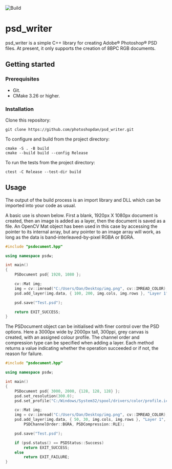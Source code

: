 ![Build](https://github.com/photoshopdan/psd_writer/workflows/build/badge.svg)

# psd_writer
psd_writer is a simple C++ library for creating Adobe® Photoshop® PSD files. At present, it only supports the creation of 8BPC RGB documents.

## Getting started
### Prerequisites
- Git.
- CMake 3.26 or higher.

### Installation
Clone this repository:
```Shell
git clone https://github.com/photoshopdan/psd_writer.git
```
To configure and build from the project directory:
```Shell
cmake -S . -B build
cmake --build build --config Release
```
To run the tests from the project directory:
```Shell
ctest -C Release --test-dir build  
```

## Usage
The output of the build process is an import library and DLL which can be imported into your code as usual.

A basic use is shown below. First a blank, 1920px X 1080px document is created, then an image is added as a layer, then the document is saved as a file. An OpenCV Mat object has been used in this case by accessing the pointer to its internal array, but any pointer to an image array will work, as long as the data is band-interleaved-by-pixel RGBA or BGRA.

```cpp
#include "psdocument.hpp"

using namespace psdw;

int main()
{
    PSDocument psd{ 1920, 1080 };

    cv::Mat img;
    img = cv::imread("C:/Users/Dan/Desktop/img.png", cv::IMREAD_COLOR);
    psd.add_layer(img.data, { 100, 200, img.cols, img.rows }, "Layer 1");

    psd.save("Test.psd");

    return EXIT_SUCCESS;
}
```

The PSDocument object can be initialised with finer control over the PSD options. Here a 3000px wide by 2000px tall, 300ppi, grey canvas is created, with an assigned colour profile. The channel order and compression type can be specified when adding a layer. Each method returns a value indicating whether the operation succeeded or if not, the reason for failure.

```cpp
#include "psdocument.hpp"

using namespace psdw;

int main()
{
    PSDocument psd{ 3000, 2000, {128, 128, 128} };
    psd.set_resolution(300.0);
    psd.set_profile("C:/Windows/System32/spool/drivers/color/profile.icm");

    cv::Mat img;
    img = cv::imread("C:/Users/Dan/Desktop/img.png", cv::IMREAD_COLOR);
    psd.add_layer(img.data, { 50, 30, img.cols, img.rows }, "Layer 1",
        PSDChannelOrder::BGRA, PSDCompression::RLE);

    psd.save("Test.psd");

    if (psd.status() == PSDStatus::Success)
        return EXIT_SUCCESS;
    else
        return EXIT_FAILURE;
}
```
